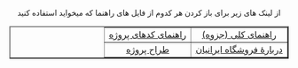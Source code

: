 <p align="center" dir="rtl">از لینک های زیر برای باز کردن هر کدوم از فایل های راهنما که میخواید استفاده کنید
</p>

<table border="2" align="center" dir="rtl">
<td align="center"><a href="./guide.md"> راهنمای کلی (جزوه)</a></td>
<td align="center"><a href="./project_guide.md">راهنمای کدهای پروژه</a></td>
</tr>
<tr>
<td align="center"><a href="https://al1almasi.ir/iranianshop">دربارهٔ فروشگاه ایرانیان</a></td>
<td align="center"><a href="https://al1almasi.ir">طراح پروژه</a></td>
</tr>
</table>
